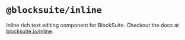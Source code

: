 # `@blocksuite/inline`

Inline rich text editing component for BlockSuite. Checkout the docs at [blocksuite.io/inline](https://blocksuite.io/inline.html).
